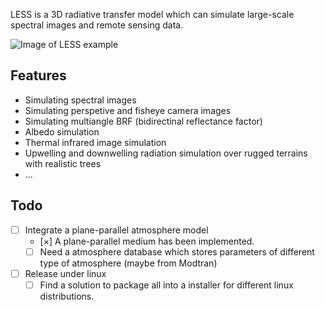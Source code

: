 LESS is a 3D radiative transfer model which can simulate large-scale spectral images and remote sensing data.

![Image of LESS example](http://jianboqi.github.io/img/lessExample1.jpg)

## Features

* Simulating spectral images
* Simulating perspetive and fisheye camera images
* Simulating multiangle BRF (bidirectinal reflectance factor)
* Albedo simulation
* Thermal infrared image simulation
* Upwelling and downwelling radiation simulation over rugged terrains with realistic trees
* ...


## Todo

* [ ] Integrate a plane-parallel atmosphere model
  * [×] A plane-parallel medium has been implemented.
  * [ ] Need a atmosphere database which stores parameters of different type of atmosphere (maybe from Modtran)
* [ ] Release under linux
  * [ ] Find a solution to package all into a installer for different linux distributions.
